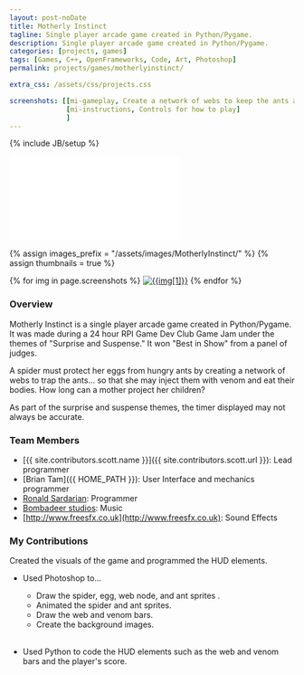 ```yaml
---
layout: post-noDate
title: Motherly Instinct
tagline: Single player arcade game created in Python/Pygame.
description: Single player arcade game created in Python/Pygame.
categories: [projects, games]
tags: [Games, C++, OpenFrameworks, Code, Art, Photoshop]
permalink: projects/games/motherlyinstinct/

extra_css: /assets/css/projects.css

screenshots: [[mi-gameplay, Create a network of webs to keep the ants away from your eggs],
              [mi-instructions, Controls for how to play]
              ]
---
```

{% include JB/setup %}


<div class="video-wrapper">
    <iframe src="//player.vimeo.com/video/84239069" frameborder="0" webkitallowfullscreen="" mozallowfullscreen="" allowfullscreen=""></iframe>
</div>


{% assign images_prefix = "/assets/images/MotherlyInstinct/" %}
{% assign thumbnails = true %}

<div class="project-images" id="slideshow">
{% for img in page.screenshots %}
    <a href="{{images_prefix}}{{img[0]}}.png"><img src= "{{images_prefix}}{{img[0]}}{% if thumbnails %}-tn{% endif %}.png" alt="{{img[1]}}" class="img-responsive"></a>
{% endfor %}
</div>

<script>
    $('#slideshow').photobox('a', {history:false, time:0, counter:false});
</script>

<h3>Overview</h3>

Motherly Instinct is a single player arcade game created in Python/Pygame. It was made during a 24 hour RPI Game Dev Club Game Jam under the themes of "Surprise and Suspense." It won "Best in Show" from a panel of judges.

A spider must protect her eggs from hungry ants by creating a network of webs to trap the ants... so that she may inject them with venom and eat their bodies. How long can a mother project her children?

As part of the surprise and suspense themes, the timer displayed may not always be accurate.

<h3>Team Members</h3>

* [{{ site.contributors.scott.name }}]({{ site.contributors.scott.url }}): Lead programmer
* [Brian Tam]({{ HOME_PATH }}): User Interface and mechanics programmer
* <a href="mailto:sardar@rpi.edu">Ronald Sardarian</a>: Programmer
* [Bombadeer studios](http://www.bombadeerstudios.com/): Music
* [http://www.freesfx.co.uk](http://www.freesfx.co.uk): Sound Effects

<h3>My Contributions</h3>

Created the visuals of the game and programmed the HUD elements.

* Used Photoshop to...
    * Draw the spider, egg, web node, and ant sprites .
    * Animated the spider and ant sprites.
    * Draw the web and venom bars.
    * Create the background images.
<br><br>

* Used Python to code the HUD elements such as the web and venom bars and the player's score.


&nbsp;
